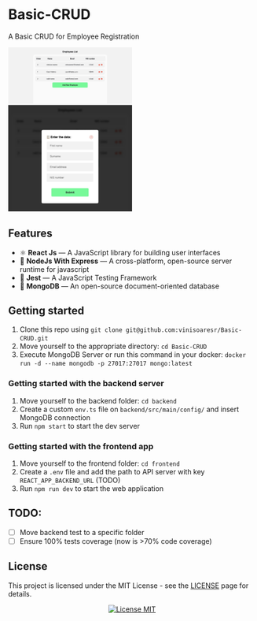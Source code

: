 # Basic-CRUD
A Basic CRUD for Employee Registration

<img src="./.github/home-page.jpeg" width="50%" height="50%" alt="app demo">
<img src="./.github/modal-employee.jpeg" width="50%" height="50%" alt="app demo">


## Features

- ⚛️ **React Js** — A JavaScript library for building user interfaces
- 🚀 **NodeJs With Express** — A cross-platform, open-source server runtime for javascript
- 🧪 **Jest** — A JavaScript Testing Framework
- 📄 **MongoDB** — An open-source document-oriented database

## Getting started

1. Clone this repo using `git clone git@github.com:vinisoaresr/Basic-CRUD.git`
2. Move yourself to the appropriate directory: `cd Basic-CRUD`
3. Execute MongoDB Server or run this command in your docker: `docker run -d --name mongodb -p 27017:27017 mongo:latest`

### Getting started with the backend server
1. Move yourself to the backend folder: `cd backend`
2. Create a custom `env.ts` file on `backend/src/main/config/` and insert MongoDB connection
3. Run `npm start` to start the dev server

### Getting started with the frontend app
1. Move yourself to the frontend folder: `cd frontend`
2. Create a `.env` file and add the path to API server with key `REACT_APP_BACKEND_URL` (TODO)
2. Run `npm run dev` to start the web application

## TODO:
- [ ] Move backend test to a specific folder
- [ ] Ensure 100% tests coverage (now is >70% code coverage)

## License
This project is licensed under the MIT License - see the [LICENSE](https://opensource.org/licenses/MIT) page for details.
<p align="center">
  <a href="https://opensource.org/licenses/MIT">
    <img src="https://img.shields.io/badge/License-MIT-blue.svg" alt="License MIT">
  </a>
</p>
